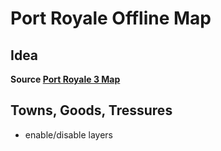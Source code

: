 # Port Royale Offline Map

## Idea
**Source [Port Royale 3 Map](http://commentatore.altervista.org/Start.html)**

## Towns, Goods, Tressures
- enable/disable layers
